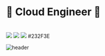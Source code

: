 ## <h1>🌱 Cloud Engineer 🔭 <h1>
  <img src="https://img.shields.io/badge/Linux-FCC624?style=flat-square&logo=Linux&logoColor=000000"/> <img src="https://img.shields.io/badge/Grafana-F46800?style=flat-square&logo=Grafana&logoColor=000000"/> <img src="https://img.shields.io/badge/AWS-232F3E?style=flat-square&logo=Amazon AWS&logoColor=000000"/> 
#232F3E
<!--
**Dawon2/Dawon2** is a ✨ _special_ ✨ repository because its `README.md` (this file) appears on your GitHub profile.

Here are some ideas to get you started:

- 🔭 I’m currently working on ...
- 🌱 I’m currently learning ...
- 👯 I’m looking to collaborate on ...
- 🤔 I’m looking for help with ...
- 💬 Ask me about ...
- 📫 How to reach me: ...
- 😄 Pronouns: ...
- ⚡ Fun fact: ...
-->

![header](https://capsule-render.vercel.app/api?type=waving&color=gradient&height=250&section=header&text=Dawon%20GitHub👋&animation=fadeIn&fontSize=80&fontColor=auto)

